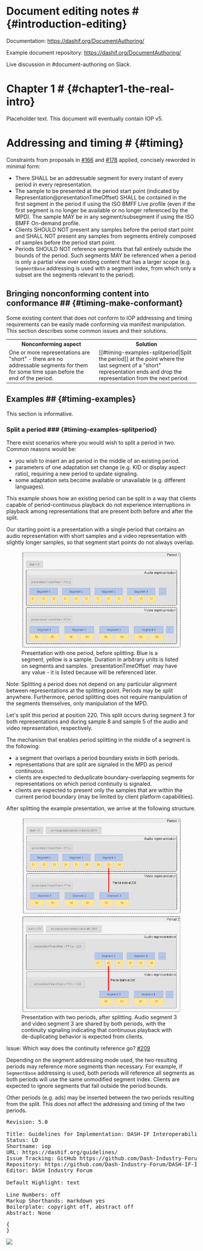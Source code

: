 # Document editing notes # {#introduction-editing}

Documentation: https://dashif.org/DocumentAuthoring/

Example document repository: https://dashif.org/DocumentAuthoring/

Live discussion in #document-authoring on Slack.

# Chapter 1 # {#chapter1-the-real-intro}

Placeholder text. This document will eventually contain IOP v5.

# Addressing and timing # {#timing}

Constraints from proposals in [#166](https://github.com/Dash-Industry-Forum/DASH-IF-IOP/issues/166) and [#178](https://github.com/Dash-Industry-Forum/DASH-IF-IOP/issues/178) applied, concisely reworded in minimal form:

* There SHALL be an addressable segment for every instant of every period in every representation.
* The sample to be presented at the period start point (indicated by Representation@presentationTimeOffset) SHALL be contained in the first segment in the period if using the ISO BMFF Live profile (even if the first segment is no longer be available or no longer referenced by the MPD). The sample MAY be in any segment/subsegment if using the ISO BMFF On-demand profile.
* Clients SHOULD NOT present any samples before the period start point and SHALL NOT present any samples from segments entirely composed of samples before the period start point.
* Periods SHOULD NOT reference segments that fall entirely outside the bounds of the period. Such segments MAY be referenced when a period is only a partial view over existing content that has a larger scope (e.g. `SegmentBase` addressing is used with a segment index, from which only a subset are the segments relevant to the period).

## Bringing nonconforming content into conformance ## {#timing-make-conformant}

Some existing content that does not conform to IOP addressing and timing requirements can be easily made conforming via manifest manipulation. This section describes some common issues and their solutions.

<table class="def">
	<tr>
		<th>Nonconforming aspect</th>
		<th>Solution</th>
	</tr>
	<tr>
		<td>One or more representations are "short" - there are no addressable segments for them for some time span before the end of the period.</td>
		<td>[[#timing-examples-splitperiod|Split the period]] at the point where the last segment of a "short" representation ends and drop the representation from the next period.</td>
	</tr>
</table>

## Examples ## {#timing-examples}

This section is informative.

### Split a period ### {#timing-examples-splitperiod}

There exist scenarios where you would wish to split a period in two. Common reasons would be:

* you wish to insert an ad period in the middle of an existing period.
* parameters of one adaptation set change (e.g. KID or display aspect ratio), requiring a new period to update signaling.
* some adaptation sets become available or unavailable (e.g. different languages).

This example shows how an existing period can be split in a way that clients capable of period-continuous playback do not experience interruptions in playback among representations that are present both before and after the split.

Our starting point is a presentation with a single period that contains an audio representation with short samples and a video representation with slightly longer samples, so that segment start points do not always overlap.

<figure>
	<img src="Images/Timing/SplitInTwoPeriods - Before.png" />
	<figcaption>Presentation with one period, before splitting. Blue is a segment, yellow is a sample. Duration in arbitrary units is listed on segments and samples. `presentationTimeOffset` may have any value - it is listed because will be referenced later.</figcaption>
</figure>

Note: Splitting a period does not depend on any particular alignment between representations at the splitting point. Periods may be split anywhere. Furthermore, period splitting does not require manipulation of the segments themselves, only manipulation of the MPD.

Let's split this period at position 220. This split occurs during segment 3 for both representations and during sample 8 and sample 5 of the audio and video representation, respectively.

The mechanism that enables period splitting in the middle of a segment is the following:

* a segment that overlaps a period boundary exists in both periods.
* representations that are split are signaled in the MPD as period continuous.
* clients are expected to deduplicate boundary-overlapping segments for representations on which period continuity is signaled.
* clients are expected to present only the samples that are within the current period boundary (may be limited by client platform capabilities).

After splitting the example presentation, we arrive at the following structure.

<figure>
	<img src="Images/Timing/SplitInTwoPeriods - After.png" />
	<figcaption>Presentation with two periods, after splitting. Audio segment 3 and video segment 3 are shared by both periods, with the continuity signaling indicating that continuous playback with de-duplicating behavior is expected from clients.</figcaption>
</figure>

Issue: Which way does the continuity reference go? [#209](https://github.com/Dash-Industry-Forum/DASH-IF-IOP/issues/209)

Depending on the segment addressing mode used, the two resulting periods may reference more segments than necessary. For example, if `SegmentBase` addressing is used, both periods will reference all segments as both periods will use the same unmodified segment index. Clients are expected to ignore segments that fall outside the period bounds.

Other periods (e.g. ads) may be inserted between the two periods resulting from the split. This does not affect the addressing and timing of the two periods.



<!-- Document metadata follows. The below sections are used by the document compiler and are not directly visible. -->

<pre class="metadata">
Revision: 5.0

Title: Guidelines for Implementation: DASH-IF Interoperability Points
Status: LD
Shortname: iop
URL: https://dashif.org/guidelines/
Issue Tracking: GitHub https://github.com/Dash-Industry-Forum/DASH-IF-IOP/issues
Repository: https://github.com/Dash-Industry-Forum/DASH-IF-IOP GitHub
Editor: DASH Industry Forum

Default Highlight: text
<!-- Enabling line numbers breaks code blocks in PDF! (2018-10-02) -->
Line Numbers: off
Markup Shorthands: markdown yes
Boilerplate: copyright off, abstract off
Abstract: None
</pre>

<!-- Example of custom bibliography entries. Prefer adding your document to SpecRef over maintaining a custom definition. -->
<pre class="biblio">
{
}
</pre>

<pre boilerplate="logo">
<a href="https://dashif.org/"><img src="Images/DASH-IF.png" /></a>
</pre>